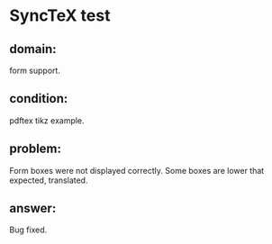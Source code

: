 # SyncTeX test
## domain:
form support.
## condition:
pdftex tikz example.
## problem:
Form boxes were not displayed correctly.
Some boxes are lower that expected, translated.
## answer:
Bug fixed.